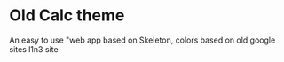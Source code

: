 # Old Calc theme
An easy to use "web app based on Skeleton, colors based on old google sites l1n3 site
